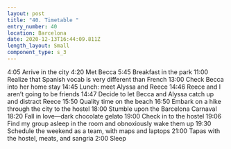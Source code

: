 ```yaml
---
layout: post
title: "40. Timetable "
entry_number: 40
location: Barcelona
date: 2020-12-13T16:44:09.811Z
length_layout: Small
component_type: s_3
---
```

4:05 Arrive in the city
4:20 Met Becca
5:45 Breakfast in the park
11:00 Realize that Spanish vocab is very different than French
13:00 Check Becca into her home stay
14:45 Lunch: meet Alyssa and Reece
14:46 Reece and I aren’t going to be friends
14:47 Decide to let Becca and Alyssa catch up 
        and distract Reece
15:50 Quality time on the beach
16:50 Embark on a hike through the city to the hostel
18:00 Stumble upon the Barcelona Carnaval
18:20 Fall in love—dark chocolate gelato
19:00 Check in to the hostel
19:06 Find my group asleep in the room and obnoxiously wake them up
19:30 Schedule the weekend as a team, with maps and laptops
21:00 Tapas with the hostel, meats, and sangria
2:00 Sleep